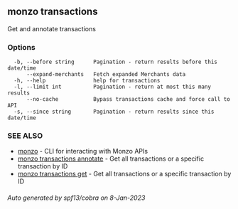 ## monzo transactions

Get and annotate transactions

### Options

```
  -b, --before string      Pagination - return results before this date/time
      --expand-merchants   Fetch expanded Merchants data
  -h, --help               help for transactions
  -l, --limit int          Pagination - return at most this many results
      --no-cache           Bypass transactions cache and force call to API
  -s, --since string       Pagination - return results since this date/time
```

### SEE ALSO

* [monzo](monzo.md)	 - CLI for interacting with Monzo APIs
* [monzo transactions annotate](monzo_transactions_annotate.md)	 - Get all transactions or a specific transaction by ID
* [monzo transactions get](monzo_transactions_get.md)	 - Get all transactions or a specific transaction by ID

###### Auto generated by spf13/cobra on 8-Jan-2023

